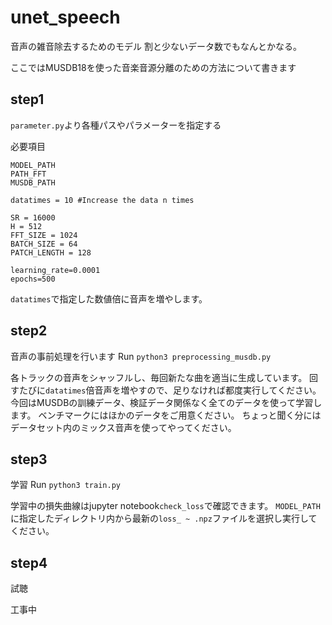 # unet_speech

音声の雑音除去するためのモデル
割と少ないデータ数でもなんとかなる。

ここではMUSDB18を使った音楽音源分離のための方法について書きます

## step1
`parameter.py`より各種パスやパラメーターを指定する

必要項目
```
MODEL_PATH
PATH_FFT
MUSDB_PATH

datatimes = 10 #Increase the data n times

SR = 16000
H = 512
FFT_SIZE = 1024
BATCH_SIZE = 64
PATCH_LENGTH = 128

learning_rate=0.0001
epochs=500
```
`datatimes`で指定した数値倍に音声を増やします。

## step2
音声の事前処理を行います
Run `python3 preprocessing_musdb.py`

各トラックの音声をシャッフルし、毎回新たな曲を適当に生成しています。
回すたびに`datatimes`倍音声を増やすので、足りなければ都度実行してください。
今回はMUSDBの訓練データ、検証データ関係なく全てのデータを使って学習します。
ベンチマークにはほかのデータをご用意ください。
ちょっと聞く分にはデータセット内のミックス音声を使ってやってください。

## step3
学習
Run `python3 train.py`

学習中の損失曲線はjupyter notebook`check_loss`で確認できます。
`MODEL_PATH`に指定したディレクトリ内から最新の`loss_ ~ .npz`ファイルを選択し実行してください。

## step4
試聴

工事中
